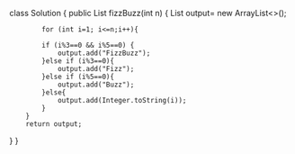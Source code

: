 class Solution {
    public List<String> fizzBuzz(int n) {
        List<String> output= new ArrayList<>();

            for (int i=1; i<=n;i++){
            
            if (i%3==0 && i%5==0) {
                output.add("FizzBuzz");
            }else if (i%3==0){
                output.add("Fizz");
            }else if (i%5==0){
                output.add("Buzz");
            }else{
                output.add(Integer.toString(i));
            }
        }
        return output;
  }
}
